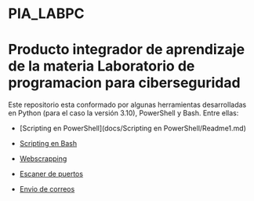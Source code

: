 # PIA_LABPC
# Producto integrador de aprendizaje de la materia Laboratorio de programacion para ciberseguridad
Este repositorio esta conformado por algunas herramientas desarrolladas en Python (para el caso la versión 3.10), PowerShell y Bash. Entre ellas:

- [Scripting en PowerShell](docs/Scripting en PowerShell/Readme1.md)
* [Scripting en Bash]()
+ [Webscrapping]()
- [Escaner de puertos]()
* [Envio de correos]()

